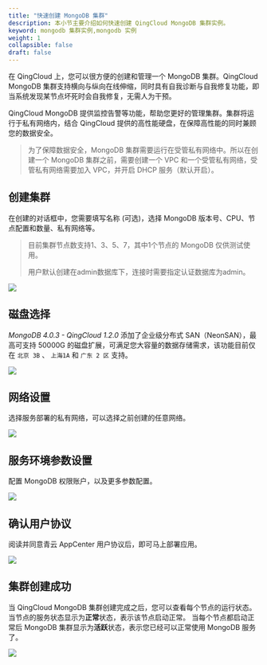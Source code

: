 ```yaml
---
title: "快速创建 MongoDB 集群"
description: 本小节主要介绍如何快速创建 QingCloud MongoDB 集群实例。 
keyword: mongodb 集群实例,mongodb 实例 
weight: 1
collapsible: false
draft: false
---
```



在 QingCloud 上，您可以很方便的创建和管理一个 MongoDB 集群。QingCloud MongoDB 集群支持横向与纵向在线伸缩，同时具有自我诊断与自我修复功能，即当系统发现某节点坏死时会自我修复，无需人为干预。

QingCloud MongoDB 提供监控告警等功能，帮助您更好的管理集群。集群将运行于私有网络内，结合 QingCloud 提供的高性能硬盘，在保障高性能的同时兼顾您的数据安全。

> 为了保障数据安全，MongoDB 集群需要运行在受管私有网络中。所以在创建一个 MongoDB 集群之前，需要创建一个 VPC 和一个受管私有网络，受管私有网络需要加入 VPC，并开启 DHCP 服务（默认开启）。

## 创建集群

在创建的对话框中，您需要填写名称 (可选)，选择 MongoDB 版本号、CPU、节点配置和数量、私有网络等。

> 目前集群节点数支持1、3、5、7，其中1个节点的 MongoDB 仅供测试使用。
> 
> 用户默认创建在admin数据库下，连接时需要指定认证数据库为admin。

![](../../_images/step1.png)

## 磁盘选择

_MongoDB 4.0.3 - QingCloud 1.2.0_ 添加了企业级分布式 SAN（NeonSAN），最高可支持 50000G 的磁盘扩展，可满足您大容量的数据存储需求，该功能目前仅在 `北京 3B` 、 `上海1A` 和 `广东 2 区` 支持。

![](../../_images/step2.png)

## 网络设置

选择服务部署的私有网络，可以选择之前创建的任意网络。

![](../../_images/step3.png)

## 服务环境参数设置

配置 MongoDB 权限账户，以及更多参数配置。

![](../../_images/step4.png)

## 确认用户协议

阅读并同意青云 AppCenter 用户协议后，即可马上部署应用。

![](../../_images/step5.png)

## 集群创建成功

当 QingCloud MongoDB 集群创建完成之后，您可以查看每个节点的运行状态。当节点的服务状态显示为**正常**状态，表示该节点启动正常。 当每个节点都启动正常后 MongoDB 集群显示为**活跃**状态，表示您已经可以正常使用 MongoDB 服务了。

![](../../_images/step6.png)
